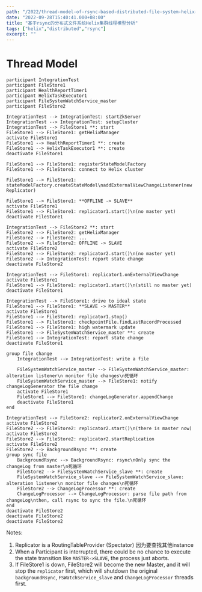 ```yaml
---
path: "/2022/thread-model-of-rsync-based-distributed-file-system-helix-cluster"
date: "2022-09-28T15:40:41.000+08:00"
title: "基于rsync的分布式文件系统Helix集群线程模型分析"
tags: ["helix","distributed","rsync"]
excerpt: ""
---
```

# Thread Model

<!-- language:uml -->
    participant IntegrationTest
    participant FileStore1
    participant HealthReportTimer1
    participant HelixTaskExecutor1
    participant FileSystemWatchService_master
    participant FileStore2

    IntegrationTest --> IntegrationTest: startZkServer
    IntegrationTest --> IntegrationTest: setupCluster
    IntegrationTest --> FileStore1 **: start
    FileStore1 --> FileStore1: getHelixManager
    activate FileStore1
    FileStore1 --> HealthReportTimer1 **: create
    FileStore1 --> HelixTaskExecutor1 **: create
    deactivate FileStore1

    FileStore1 --> FileStore1: registerStateModelFactory
    FileStore1 --> FileStore1: connect to Helix cluster

    FileStore1 --> FileStore1: stateModelFactory.createStateModel\naddExternalViewChangeListener(new Replicator)

    FileStore1 --> FileStore1: **OFFLINE -> SLAVE**
    activate FileStore1
    FileStore1 --> FileStore1: replicator1.start()\n(no master yet)
    deactivate FileStore1

    IntegrationTest --> FileStore2 **: start
    FileStore2 --> FileStore2: getHelixManager
    FileStore2 --> FileStore2: ...
    FileStore2 --> FileStore2: OFFLINE -> SLAVE
    activate FileStore2
    FileStore2 --> FileStore2: replicator2.start()\n(no master yet)
    FileStore2 --> IntegrationTest: report state change
    deactivate FileStore2

    IntegrationTest --> FileStore1: replicator1.onExternalViewChange
    activate FileStore1
    FileStore1 --> FileStore1: replicator1.start()\n(still no master yet)
    deactivate FileStore1

    IntegrationTest --> FileStore1: drive to ideal state
    FileStore1 --> FileStore1: **SLAVE -> MASTER**
    activate FileStore1
    FileStore1 --> FileStore1: replicator1.stop()
    FileStore1 --> FileStore1: checkpointFile.findLastRecordProcessed
    FileStore1 --> FileStore1: high watermark update
    FileStore1 --> FileSystemWatchService_master **: create
    FileStore1 --> IntegrationTest: report state change
    deactivate FileStore1

    group file change
        IntegrationTest --> IntegrationTest: write a file

        FileSystemWatchService_master --> FileSystemWatchService_master: alteration listener\n monitor file changes\n死循环
        FileSystemWatchService_master --> FileStore1: notify changeLogGenerator the file change
        activate FileStore1
        FileStore1 --> FileStore1: changeLogGenerator.appendChange
        deactivate FileStore1
    end

    IntegrationTest --> FileStore2: replicator2.onExternalViewChange
    activate FileStore2
    FileStore2 --> FileStore2: replicator2.start()\n(there is master now)
    activate FileStore2
    FileStore2 --> FileStore2: replicator2.startReplication
    activate FileStore2
    FileStore2 --> BackgroundRsync **: create
    group sync file
        BackgroundRsync --> BackgroundRsync: rsync\nOnly sync the changeLog from master\n死循环
        FileStore2 --> FileSystemWatchService_slave **: create
        FileSystemWatchService_slave --> FileSystemWatchService_slave: alteration listener\n monitor file changes\n死循环
        FileStore2 --> ChangeLogProcessor **: create
        ChangeLogProcessor --> ChangeLogProcessor: parse file path from changeLog\nthen, call rsync to sync the file.\n死循环
    end
    deactivate FileStore2
    deactivate FileStore2
    deactivate FileStore2


Notes:

1. Replicator is a RoutingTableProvider (Spectator) 因为要查找其他instance
2. When a Participant is interrupted, there could be no chance to execute the state transition like `MASTER->SLAVE`, the process just aborts.
3. If FileStore1 is down, FileStore2 will become the new Master, and it will stop the `replicator` first, which will shutdown the original `backgroundRsync`, `FSWatchService_slave` and `ChangeLogProcessor` threads first.
